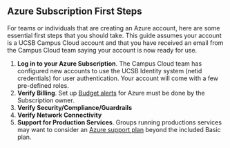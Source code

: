 ## Azure Subscription First Steps
For teams or individuals that are creating an Azure account, here are some essential first steps that you should take.
This guide assumes your account is a UCSB Campus Cloud account and that you have received an email from the Campus Cloud team saying your account is now ready for use.

1. **Log in to your Azure Subscription**. The Campus Cloud team has configured new accounts to use the UCSB Identity system  (netid credentials) for user authentication. Your account will come with a few pre-defined roles.
2. **Verify Billing**. Set up  [Budget alerts](https://docs.microsoft.com/en-us/azure/cost-management-billing/costs/tutorial-acm-create-budgets) for Azure must be done by the Subscription owner.
3. **Verify Security/Compliance/Guardrails**
4. **Verify Network Connectivity**
5. **Support for Production Services**. Groups running productions services may want to consider an [Azure support plan](https://portal.azure.com/#blade/Microsoft_Azure_Support/SupportPlansBlade) beyond the included Basic plan.
